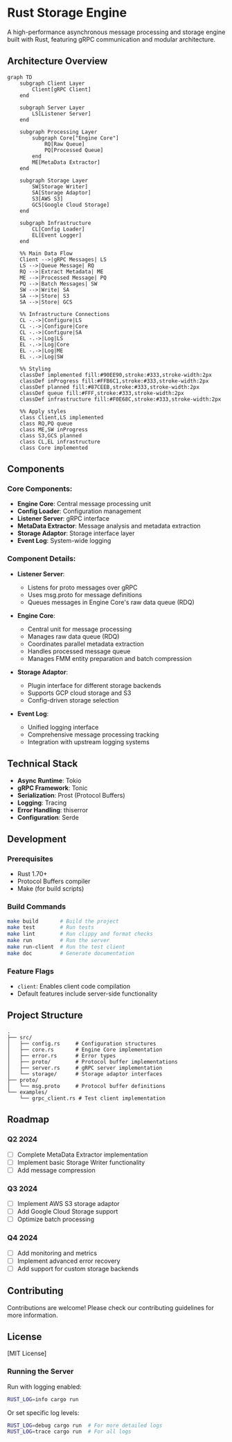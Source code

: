 # Rust Storage Engine

A high-performance asynchronous message processing and storage engine built with Rust, featuring gRPC communication and
modular architecture.

## Architecture Overview

```mermaid
graph TD
    subgraph Client Layer
        Client[gRPC Client]
    end

    subgraph Server Layer
        LS[Listener Server]
    end

    subgraph Processing Layer
        subgraph Core["Engine Core"]
            RQ[Raw Queue]
            PQ[Processed Queue]
        end
        ME[MetaData Extractor]
    end

    subgraph Storage Layer
        SW[Storage Writer]
        SA[Storage Adaptor]
        S3[AWS S3]
        GCS[Google Cloud Storage]
    end

    subgraph Infrastructure
        CL[Config Loader]
        EL[Event Logger]
    end

    %% Main Data Flow
    Client -->|gRPC Messages| LS
    LS -->|Queue Message| RQ
    RQ -->|Extract Metadata| ME
    ME -->|Processed Message| PQ
    PQ -->|Batch Messages| SW
    SW -->|Write| SA
    SA -->|Store| S3
    SA -->|Store| GCS

    %% Infrastructure Connections
    CL -.->|Configure|LS
    CL -.->|Configure|Core
    CL -.->|Configure|SA
    EL -.->|Log|LS
    EL -.->|Log|Core
    EL -.->|Log|ME
    EL -.->|Log|SW

    %% Styling
    classDef implemented fill:#90EE90,stroke:#333,stroke-width:2px
    classDef inProgress fill:#FFB6C1,stroke:#333,stroke-width:2px
    classDef planned fill:#87CEEB,stroke:#333,stroke-width:2px
    classDef queue fill:#FFF,stroke:#333,stroke-width:2px
    classDef infrastructure fill:#F0E68C,stroke:#333,stroke-width:2px

    %% Apply styles
    class Client,LS implemented
    class RQ,PQ queue
    class ME,SW inProgress
    class S3,GCS planned
    class CL,EL infrastructure
    class Core implemented
```

## Components

### Core Components:

- **Engine Core**: Central message processing unit
- **Config Loader**: Configuration management
- **Listener Server**: gRPC interface
- **MetaData Extractor**: Message analysis and metadata extraction
- **Storage Adaptor**: Storage interface layer
- **Event Log**: System-wide logging

### Component Details:

- **Listener Server**:
    - Listens for proto messages over gRPC
    - Uses msg.proto for message definitions
    - Queues messages in Engine Core's raw data queue (RDQ)

- **Engine Core**:
    - Central unit for message processing
    - Manages raw data queue (RDQ)
    - Coordinates parallel metadata extraction
    - Handles processed message queue
    - Manages FMM entity preparation and batch compression

- **Storage Adaptor**:
    - Plugin interface for different storage backends
    - Supports GCP cloud storage and S3
    - Config-driven storage selection

- **Event Log**:
    - Unified logging interface
    - Comprehensive message processing tracking
    - Integration with upstream logging systems

## Technical Stack

- **Async Runtime**: Tokio
- **gRPC Framework**: Tonic
- **Serialization**: Prost (Protocol Buffers)
- **Logging**: Tracing
- **Error Handling**: thiserror
- **Configuration**: Serde

## Development

### Prerequisites

- Rust 1.70+
- Protocol Buffers compiler
- Make (for build scripts)

### Build Commands

```bash
make build       # Build the project
make test        # Run tests
make lint        # Run clippy and format checks
make run         # Run the server
make run-client  # Run the test client
make doc         # Generate documentation
```

### Feature Flags

- `client`: Enables client code compilation
- Default features include server-side functionality

## Project Structure

```
.
├── src/
│   ├── config.rs     # Configuration structures
│   ├── core.rs       # Engine Core implementation
│   ├── error.rs      # Error types
│   ├── proto/        # Protocol buffer implementations
│   ├── server.rs     # gRPC server implementation
│   └── storage/      # Storage adaptor interfaces
├── proto/
│   └── msg.proto     # Protocol buffer definitions
└── examples/
    └── grpc_client.rs # Test client implementation
```

## Roadmap

### Q2 2024

- [ ] Complete MetaData Extractor implementation
- [ ] Implement basic Storage Writer functionality
- [ ] Add message compression

### Q3 2024

- [ ] Implement AWS S3 storage adaptor
- [ ] Add Google Cloud Storage support
- [ ] Optimize batch processing

### Q4 2024

- [ ] Add monitoring and metrics
- [ ] Implement advanced error recovery
- [ ] Add support for custom storage backends

## Contributing

Contributions are welcome! Please check our contributing guidelines for more information.

## License

[MIT License]

### Running the Server

Run with logging enabled:
```bash
RUST_LOG=info cargo run
```

Or set specific log levels:
```bash
RUST_LOG=debug cargo run  # For more detailed logs
RUST_LOG=trace cargo run  # For all logs
```